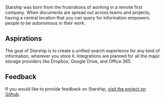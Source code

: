 Starship was born from the frustrations of working in a remote first company. When documents are spread
out across teams and projects, having a central location that you can query for information empowers
people to be autonomous in their work.

## Aspirations

The goal of Starship is to create a unified search experience for any kind of information, wherever
you store it. Integrations are planned for all the major storage providers like Dropbox, Google Drive, and
Office 365.

## Feedback

If you would like to provide feedback on Starship, [visit the project on Github](https://github.com/starship-fyi/starship).